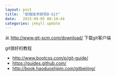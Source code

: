 ```yaml
---
layout: post
title:  "前端技术研究8-Git"
date:   2015-09-05 08:19:44
categories: jekyll update
---
```


从 http://www.git-scm.com/download/ 下载git客户端  


git很好的教程  

* http://www.bootcss.com/p/git-guide/  
* https://guides.github.com/  
* http://book.haoduoshipin.com/gitbeijing/  



